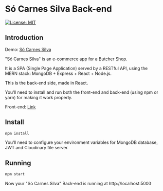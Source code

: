 # Só Carnes Silva Back-end

[![License: MIT](https://img.shields.io/badge/License-MIT-yellow.svg)](https://opensource.org/licenses/MIT)

## Introduction

Demo: [Só Carnes Silva](https://seu-cantinho.web.app/)

"Só Carnes Silva" is an e-commerce app for a Butcher Shop. 

It is a SPA (Single Page Application) served by a RESTful API, using the MERN stack: MongoDB + Express + React + Node.js.

This is the back-end side, made in React.

You'll need to install and run both the front-end and back-end (using npm or yarn) for making it work properly.

Front-end: [Link](https://github.com/pedrorfigueiredo/so-carnes-silva-front-end)

## Install

```sh
npm install
```

You'll need to configure your environment variables for MongoDB database, JWT and Cloudinary file server.

## Running

```sh
npm start
```

Now your "Só Carnes Silva" Back-end is running at http://localhost:5000
